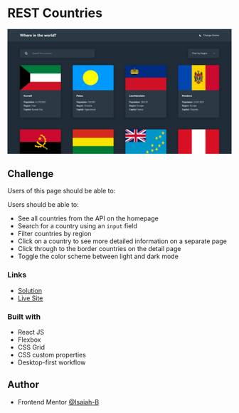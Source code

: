 # REST Countries

![](public/images/screenshot.png)


## Challenge

Users of this page should be able to:

Users should be able to:

- See all countries from the API on the homepage
- Search for a country using an `input` field
- Filter countries by region
- Click on a country to see more detailed information on a separate page
- Click through to the border countries on the detail page
- Toggle the color scheme between light and dark mode

### Links

- [Solution]()
- [Live Site](https://peaceful-flan-6507db.netlify.app/)

### Built with

- React JS
- Flexbox
- CSS Grid
- CSS custom properties
- Desktop-first workflow

## Author

- Frontend Mentor [@Isaiah-B](https://www.frontendmentor.io/profile/Isaiah-B)
